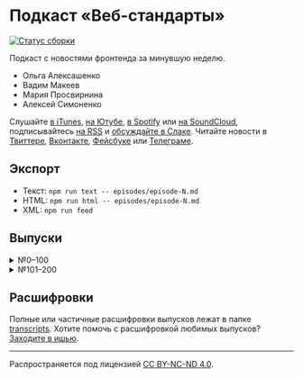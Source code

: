 # Подкаст «Веб-стандарты»

[![Статус сборки](https://travis-ci.org/web-standards-ru/podcast.svg?branch=master)](https://travis-ci.org/web-standards-ru/podcast)

Подкаст с новостями фронтенда за минувшую неделю.

- Ольга Алексашенко
- Вадим Макеев
- Мария Просвирнина
- Алексей Симоненко

Слушайте [в iTunes](https://itunes.apple.com/podcast/id1080500016), [на Ютубе](https://www.youtube.com/playlist?list=PLMBnwIwFEFHcwuevhsNXkFTcadeX5R1Go), [в Spotify](https://open.spotify.com/show/3rzAcADjpBpXt73L0epTjV) или [на SoundCloud](https://soundcloud.com/web-standards), подписывайтесь [на RSS](https://web-standards.ru/podcast/feed/) и [обсуждайте в Слаке](http://slack.web-standards.ru/). Читайте новости в [Твиттере](https://twitter.com/webstandards_ru), [Вконтакте](https://vk.com/webstandards_ru), [Фейсбуке](https://www.facebook.com/webstandardsru) или [Телеграме](https://t.me/webstandards_ru).

## Экспорт

- Текст: `npm run text -- episodes/episode-N.md`
- HTML: `npm run html -- episodes/episode-N.md`
- XML: `npm run feed`

## Выпуски

<details>
    <summary>№0–100</summary>

| №       |         |         |         |         |         |         |         |         |         |
| ------- | ------- | ------- | ------- | ------- | ------- | ------- | ------- | ------- | ------- |
| [01][]  | [02][]  | [03][]  | [04][]  | [05][]  | [06][]  | [07][]  | [08][]  | [09][]  | [10][]  |
| [11][]  | [12][]  | [13][]  | [14][]  | [15][]  | [16][]  | [17][]  | [18][]  | [19][]  | [20][]  |
| [21][]  | [22][]  | [23][]  | [24][]  | [25][]  | [26][]  | [27][]  | [28][]  | [29][]  | [30][]  |
| [31][]  | [32][]  | [33][]  | [34][]  | [35][]  | [36][]  | [37][]  | [38][]  | [39][]  | [40][]  |
| [41][]  | [42][]  | [43][]  | [44][]  | [45][]  | [46][]  | [47][]  | [48][]  | [49][]  | [50][]  |
| [51][]  | [52][]  | [53][]  | [54][]  | [55][]  | [56][]  | [57][]  | [58][]  | [59][]  | [60][]  |
| [61][]  | [62][]  | [63][]  | [64][]  | [65][]  | [66][]  | [67][]  | [68][]  | [69][]  | [70][]  |
| [71][]  | [72][]  | [73][]  | [74][]  | [75][]  | [76][]  | [77][]  | [78][]  | [79][]  | [80][]  |
| [81][]  | [82][]  | [83][]  | [84][]  | [85][]  | [86][]  | [87][]  | [88][]  | [89][]  | [90][]  |
| [91][]  | [92][]  | [93][]  | [94][]  | [95][]  | [96][]  | [97][]  | [98][]  | [99][]  | [100][] |

</details>

<details>
    <summary>№101–200</summary>

| №       |         |         |         |         |         |         |         |         |         |
| ------- | ------- | ------- | ------- | ------- | ------- | ------- | ------- | ------- | ------- |
| [101][] | [102][] | [103][] | [104][] | [105][] | [106][] | [107][] | [108][] | [109][] | [110][] |
| [111][] | [112][] | [113][] | [114][] | [115][] | [116][] | [117][] | [118][] | [119][] | [120][] |
| [121][] | [122][] | [123][] | [124][] | [125][] | [126][] | [127][] | [128][] | [129][] | [130][] |
| [131][] | [132][] | [133][] | [134][] | [135][] | [136][] | [137][] | [138][] | [139][] | [140][] |
| [141][] | [142][] | [143][] | [144][] | [145][] | [146][] | [147][] | [148][] | [149][] | [150][] |
| [151][] | [152][] | [153][] | [154][] | [155][] | [156][] | [157][] | [158][] | [159][] | [160][] |
| [161][] | [162][] | [163][] | [164][] | [165][] | [166][] | [167][] | [168][] | [169][] | [170][] |
| [171][] | [172][] | [173][] | [174][] | [175][] | [176][] | [177][] | [178][] | [179][] | [180][] |
| [181][] | [182][] | [183][] | [184][] | [185][] | 186     | 187     | 188     | 189     | 190     |
| 191     | 192     | 193     | 194     | 195     | 196     | 197     | 198     | 199     | 200     |

</details>

[01]: episodes/episode-01.md
[02]: episodes/episode-02.md
[03]: episodes/episode-03.md
[04]: episodes/episode-04.md
[05]: episodes/episode-05.md
[06]: episodes/episode-06.md
[07]: episodes/episode-07.md
[08]: episodes/episode-08.md
[09]: episodes/episode-09.md
[10]: episodes/episode-10.md
[11]: episodes/episode-11.md
[12]: episodes/episode-12.md
[13]: episodes/episode-13.md
[14]: episodes/episode-14.md
[15]: episodes/episode-15.md
[16]: episodes/episode-16.md
[17]: episodes/episode-17.md
[18]: episodes/episode-18.md
[19]: episodes/episode-19.md
[20]: episodes/episode-20.md
[21]: episodes/episode-21.md
[22]: episodes/episode-22.md
[23]: episodes/episode-23.md
[24]: episodes/episode-24.md
[25]: episodes/episode-25.md
[26]: episodes/episode-26.md
[27]: episodes/episode-27.md
[28]: episodes/episode-28.md
[29]: episodes/episode-29.md
[30]: episodes/episode-30.md
[31]: episodes/episode-31.md
[32]: episodes/episode-32.md
[33]: episodes/episode-33.md
[34]: episodes/episode-34.md
[35]: episodes/episode-35.md
[36]: episodes/episode-36.md
[37]: episodes/episode-37.md
[38]: episodes/episode-38.md
[39]: episodes/episode-39.md
[40]: episodes/episode-40.md
[41]: episodes/episode-41.md
[42]: episodes/episode-42.md
[43]: episodes/episode-43.md
[44]: episodes/episode-44.md
[45]: episodes/episode-45.md
[46]: episodes/episode-46.md
[47]: episodes/episode-47.md
[48]: episodes/episode-48.md
[49]: episodes/episode-49.md
[50]: episodes/episode-50.md
[51]: episodes/episode-51.md
[52]: episodes/episode-52.md
[53]: episodes/episode-53.md
[54]: episodes/episode-54.md
[55]: episodes/episode-55.md
[56]: episodes/episode-56.md
[57]: episodes/episode-57.md
[58]: episodes/episode-58.md
[59]: episodes/episode-59.md
[60]: episodes/episode-60.md
[61]: episodes/episode-61.md
[62]: episodes/episode-62.md
[63]: episodes/episode-63.md
[64]: episodes/episode-64.md
[65]: episodes/episode-65.md
[66]: episodes/episode-66.md
[67]: episodes/episode-67.md
[68]: episodes/episode-68.md
[69]: episodes/episode-69.md
[70]: episodes/episode-70.md
[71]: episodes/episode-71.md
[72]: episodes/episode-72.md
[73]: episodes/episode-73.md
[74]: episodes/episode-74.md
[75]: episodes/episode-75.md
[76]: episodes/episode-76.md
[77]: episodes/episode-77.md
[78]: episodes/episode-78.md
[79]: episodes/episode-79.md
[80]: episodes/episode-80.md
[81]: episodes/episode-81.md
[82]: episodes/episode-82.md
[83]: episodes/episode-83.md
[84]: episodes/episode-84.md
[85]: episodes/episode-85.md
[86]: episodes/episode-86.md
[87]: episodes/episode-87.md
[88]: episodes/episode-88.md
[89]: episodes/episode-89.md
[90]: episodes/episode-90.md
[91]: episodes/episode-91.md
[92]: episodes/episode-92.md
[93]: episodes/episode-93.md
[94]: episodes/episode-94.md
[95]: episodes/episode-95.md
[96]: episodes/episode-96.md
[97]: episodes/episode-97.md
[98]: episodes/episode-98.md
[99]: episodes/episode-99.md
[100]: episodes/episode-100.md
[101]: episodes/episode-101.md
[102]: episodes/episode-102.md
[103]: episodes/episode-103.md
[104]: episodes/episode-104.md
[105]: episodes/episode-105.md
[106]: episodes/episode-106.md
[107]: episodes/episode-107.md
[108]: episodes/episode-108.md
[109]: episodes/episode-109.md
[110]: episodes/episode-110.md
[111]: episodes/episode-111.md
[112]: episodes/episode-112.md
[113]: episodes/episode-113.md
[114]: episodes/episode-114.md
[115]: episodes/episode-115.md
[116]: episodes/episode-116.md
[117]: episodes/episode-117.md
[118]: episodes/episode-118.md
[119]: episodes/episode-119.md
[120]: episodes/episode-120.md
[121]: episodes/episode-121.md
[122]: episodes/episode-122.md
[123]: episodes/episode-123.md
[124]: episodes/episode-124.md
[125]: episodes/episode-125.md
[126]: episodes/episode-126.md
[127]: episodes/episode-127.md
[128]: episodes/episode-128.md
[129]: episodes/episode-129.md
[130]: episodes/episode-130.md
[131]: episodes/episode-131.md
[132]: episodes/episode-132.md
[133]: episodes/episode-133.md
[134]: episodes/episode-134.md
[135]: episodes/episode-135.md
[136]: episodes/episode-136.md
[137]: episodes/episode-137.md
[138]: episodes/episode-138.md
[139]: episodes/episode-139.md
[140]: episodes/episode-140.md
[141]: episodes/episode-141.md
[142]: episodes/episode-142.md
[143]: episodes/episode-143.md
[144]: episodes/episode-144.md
[145]: episodes/episode-145.md
[146]: episodes/episode-146.md
[147]: episodes/episode-147.md
[148]: episodes/episode-148.md
[149]: episodes/episode-149.md
[150]: episodes/episode-150.md
[151]: episodes/episode-151.md
[152]: episodes/episode-152.md
[153]: episodes/episode-153.md
[154]: episodes/episode-154.md
[155]: episodes/episode-155.md
[156]: episodes/episode-156.md
[157]: episodes/episode-157.md
[158]: episodes/episode-158.md
[159]: episodes/episode-159.md
[160]: episodes/episode-160.md
[161]: episodes/episode-161.md
[162]: episodes/episode-162.md
[163]: episodes/episode-163.md
[164]: episodes/episode-164.md
[165]: episodes/episode-165.md
[166]: episodes/episode-166.md
[167]: episodes/episode-167.md
[168]: episodes/episode-168.md
[169]: episodes/episode-169.md
[170]: episodes/episode-170.md
[171]: episodes/episode-171.md
[172]: episodes/episode-172.md
[173]: episodes/episode-173.md
[174]: episodes/episode-174.md
[175]: episodes/episode-175.md
[176]: episodes/episode-176.md
[177]: episodes/episode-177.md
[178]: episodes/episode-178.md
[179]: episodes/episode-179.md
[180]: episodes/episode-180.md
[181]: episodes/episode-181.md
[182]: episodes/episode-182.md
[183]: episodes/episode-183.md
[184]: episodes/episode-184.md
[185]: episodes/episode-185.md

## Расшифровки

Полные или частичные расшифровки выпусков лежат в папке [transcripts](https://github.com/web-standards-ru/podcast/tree/master/transcripts). Хотите помочь с расшифровкой любимых выпусков? [Заходите в ишью](https://github.com/web-standards-ru/podcast/issues).

---
Распространяется под лицензией [СС BY-NC-ND 4.0](LICENSE.md).
